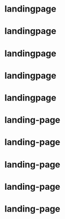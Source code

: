 # landingpage
# landingpage
# landingpage
# landingpage
# landingpage
# landing-page
# landing-page
# landing-page
# landing-page
# landing-page
